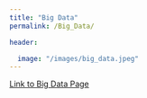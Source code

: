 ```yaml
---
title: "Big Data"
permalink: /Big_Data/

header:

  image: "/images/big_data.jpeg"
---
```



[Link to Big Data Page](https://devintheengineer.com/Big_Data/big_data/prac)
